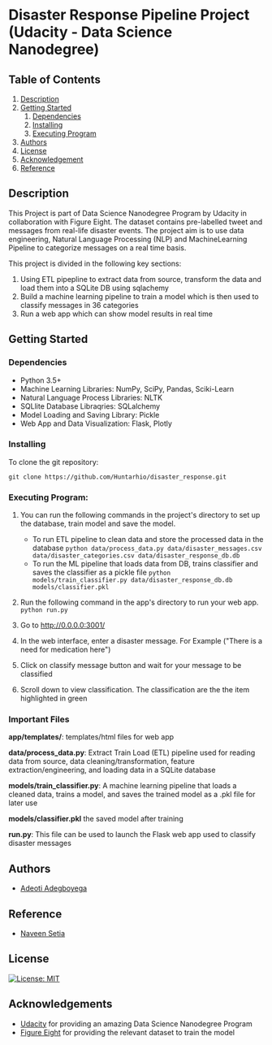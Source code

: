 # Disaster Response Pipeline Project (Udacity - Data Science Nanodegree)


## Table of Contents
1. [Description](#description)
2. [Getting Started](#getting_started)
	1. [Dependencies](#dependencies)
	2. [Installing](#installation)
	3. [Executing Program](#execution)
3. [Authors](#authors)
4. [License](#license)
5. [Acknowledgement](#acknowledgement)
6. [Reference](#reference)


## Description<a name="descripton"></a>

This Project is part of Data Science Nanodegree Program by Udacity in collaboration with Figure Eight. The dataset contains pre-labelled tweet and messages from real-life disaster events. The project aim is to use data engineering, Natural Language Processing (NLP) and MachineLearning Pipeline to categorize messages on a real time basis.

This project is divided in the following key sections:

1. Using ETL pipepline to extract data from source, transform the data and load them into a SQLite DB using sqlachemy
2. Build a machine learning pipeline to train a model which is then used to classify messages in 36 categories
3. Run a web app which can show model results in real time


## Getting Started<a name="getting_started"></a>


### Dependencies<a name="dependencies"></a>
* Python 3.5+
* Machine Learning Libraries: NumPy, SciPy, Pandas, Sciki-Learn
* Natural Language Process Libraries: NLTK
* SQLlite Database Libraqries: SQLalchemy
* Model Loading and Saving Library: Pickle
* Web App and Data Visualization: Flask, Plotly


### Installing<a name="installation"></a>
To clone the git repository:
```
git clone https://github.com/Huntarhio/disaster_response.git
```

### Executing Program<a name="execution"></a>:
1. You can run the following commands in the project's directory to set up the database, train model and save the model.

    - To run ETL pipeline to clean data and store the processed data in the database
        `python data/process_data.py data/disaster_messages.csv data/disaster_categories.csv data/disaster_response_db.db`
    - To run the ML pipeline that loads data from DB, trains classifier and saves the classifier as a pickle file
        `python models/train_classifier.py data/disaster_response_db.db models/classifier.pkl`

2. Run the following command in the app's directory to run your web app.
    `python run.py`

3. Go to http://0.0.0.0:3001/

4. In the web interface, enter a disaster message. For Example ("There is a need for medication here")

5. Click on classify message button and wait for your message to be classified

6. Scroll down to view classification. The classification are the the item highlighted in green



### Important Files<a name="importantfiles"></a>
**app/templates/**: templates/html files for web app

**data/process_data.py**: Extract Train Load (ETL) pipeline used for reading data from source, data cleaning/transformation, feature extraction/engineering, and loading data in a SQLite database

**models/train_classifier.py**: A machine learning pipeline that loads a cleaned data, trains a model, and saves the trained model as a .pkl file for later use

**models/classifier.pkl** the saved model after training

**run.py**: This file can be used to launch the Flask web app used to classify disaster messages


## Authors<a name="authors"></a>

* [Adeoti Adegboyega](https://github.com/huntarhio)

## Reference<a name="reference"></a>

* [Naveen Setia](https://github.com/canaveensetia)


## License<a name="license"></a>
[![License: MIT](https://img.shields.io/badge/License-MIT-yellow.svg)](https://opensource.org/licenses/MIT)


## Acknowledgements<a name="acknowledgement"></a>

* [Udacity](https://www.udacity.com/) for providing an amazing Data Science Nanodegree Program
* [Figure Eight](https://www.figure-eight.com/) for providing the relevant dataset to train the model

